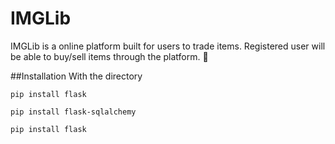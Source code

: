# IMGLib
IMGLib is a online platform built for users to trade items. Registered user will be able to buy/sell items through the platform. :monocle_face:	

##Installation
With the directory 
```console 
pip install flask
```
```console 
pip install flask-sqlalchemy
```
```console 
pip install flask
```
